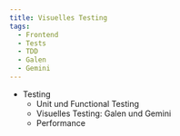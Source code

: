 ```yaml
---
title: Visuelles Testing
tags:
  - Frontend
  - Tests
  - TDD
  - Galen
  - Gemini
---
```


* Testing
  * Unit und Functional Testing
  * Visuelles Testing: Galen und Gemini
  * Performance
